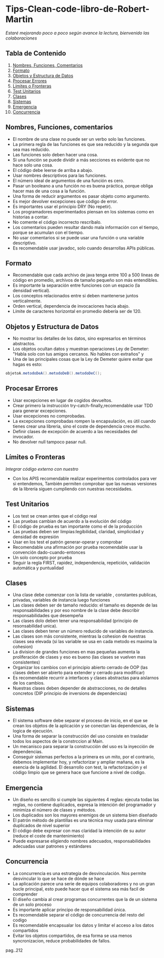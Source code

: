 # Tips-Clean-code-libro-de-Robert-Martin
 *Estaré mejorando poco a poco según avance la lectura, bienvenido las colaboraciones*
## Tabla de Contenido
  1. [Nombres, Funciones, Comentarios](#nombres-funciones-comentarios)
  1. [Formato](#formato)
  1. [Objetos y Estructura de Datos](#objetos-estructura-datos)
  1. [Procesar Errores](#procesar-errores)
  1. [Límites o Fronteras](#limites-fronteras)
  1. [Test Unitarios](#test-unitarios)
  1. [Clases](#clases)
  1. [Sistemas](#sistemas)
  1. [Emergencia](#emergencia)
  1. [Concurrencia](#concurrencia)


## Nombres, Funciones, comentarios
  - El nombre de una clase no puede ser un verbo  solo las funciones. 
  - La primera regla de las funciones es que sea reducido y la segunda que sea mas reducido.
  - Las funciones solo deben hacer una cosa.
  - Si una función se puede dividir a más secciones es evidente que no hace solo una cosa.
  - El código debe leerse de arriba a abajo.
  - Usar nombres descriptivos para las funciones.
  - El número ideal de argumentos de una función es  cero.
  - Pasar un booleano a una función no es buena práctica, porque obliga hacer mas de una cosa a la función.
  - Una forma de reducir argumentos es pasar objeto como argumento.
  - Es mejor devolver excepciones que código de error.
  - Es importantes usar el principio DRY (No repetir).
  - Los programadores experimentados piensan en los sistemas como en historias a contar.
  - No comente el código incorrecto rescríbalo.
  - Los comentarios pueden resultar dando mala información con el tiempo, porque se acumulan con el tiempo.
  - No usar comentarios si se puede usar una función o una variable descriptivo.
  - Es recomendable usar javadoc, solo cuando desarrollas APIs públicas.
  
## Formato
  - Recomendable que cada archivo de java tenga entre 100 a 500 líneas de código en promedio, archivos de tamaño pequeño son más entendibles.
  - Es importante la separación entre funciones con un espacio (la densidad vertical).
  - Los conceptos relacionados entre si deben mantenerse juntos verticalmente.
  - Orden vertical, dependencia de invocaciones hacia abajo.
  - Límite de caracteres horizontal en promedio debería ser de 120.

## Objetos y Estructura de Datos
  - No mostrar los detalles de los datos, sino expresarlos en términos  abstractos.
  - Los objetos ocultan datos y muestran operaciones  Ley de Demeter: "Habla solo con tus amigos cercanos. No hables con extraños" y 
  - Una de las principales cosas que la Ley de Demeter quiere evitar que hagas es esto:
  
  ```java
  objetoA.metodoDeA().metodoDeB().metodoDeC();
  ```
  
## Procesar Errores
  - Usar excepciones  en lugar de cogidos devueltos.
  - Crear primero la instrucción try-catch-finally,recomendable usar TDD para generar excepciones.
  - Usar excepciones no comprobadas.
  - La excepciones comprobadas rompen la encapsulación, es útil cuando tienes crear una libreria, sino el coste de dependencia crece mucho.
  - Definir clases de excepción de acuerdo a las necesidades del invocador.
  - No devolver null tampoco pasar null.

## Límites o Fronteras
  *Integrar código externo con nuestro*
  - Con los APIS recomendable realizar experimentos controlados para ver si entendemos, También permiten comprobar que las nuevas versiones de la librería siguen cumpliendo con nuestras necesidades.

## Test Unitarios
  - Los test se crean antes que el código real
  - Las pruebas cambian de acuerdo a la evolución del código
  - El código de prueba es tan importante como el de la producción
  - Las pruebas deben ser limpias:legibilidad, claridad, simplicidad y densidad de expresión
  - Usar en los test el patrón  generar-operar y comprobar
  - Recomendable una afirmación por prueba  recomendable usar la convención dado-cuando-entonces
  - Un solo concepto por prueba
  - Seguir la regla FIRST, rapidez, independencia, repetición, validación automática y puntualidad

## Clases
  - Una clase debe comenzar con la lista de variable , constantes publicas, privadas, variables de instancia luego funciones
  - Las clases deben ser de tamaño reducido: el tamaño es depende de las responsabilidades y por eso nombre de la clase debe describir responsabilidades que desempeña
  - Las clases dolo deben tener una responsabilidad (principio de resonsabilidad unica).
  - Las clases deben tener un número reducido de variables de instancia.
  - Las clases son más consistente, mientras la cohesion de nuestras clases sea elevada (si las variable se usa en cada metodo es maxima la cohesion)
  - La division de grandes funciones en mas pequeñas aumenta la proliferación de clases y eso es bueno (las clases se vuelven mas consistentes)
  - Organizar los cambios con el principio abierto cerrado de OOP (las clases deben ser abierto para extender y cerrado para modificar)
  - Es recomendable recurrir a interfaces y clases abstractas para aislarnos de los cambios.
  - Nuestras clases deben depender de abstracciones, no de detalles concretos (DIP principio de inversions de dependencias)

## Sistemas  
  - El sistema software debe separar el proceso de inicio, en el que se crean los objetos de la aplicación y se conectan las dependencias, de la logica de ejecución.
  - Una forma de separar la construcción del uso consiste en trasladar todos los aspectos de la constrccion al Main.
  - Un mecanisco para separar la construcción del uso es la inyección de dependencias.
  - Conseguir sistemas perfectos a la primera es un mito, por el contrario, debemos implementar hoy, y refactorizar y ampliar mañana, es la esencia de la agilidad. El desarrollo con test, la refactorización y el código limpio que se genera hace que funcione a  nivel de codigo.

## Emergencia
 - Un diseño es sencillo si cumple las siguientes 4 reglas: ejecuta todas las reglas, no contiene duplicados, expresa la intención del programador y  minimiza el número de clases y métodos.
 - Los duplicados son los mayores enemigos de un sistema bien diseñado
 - El patrón método de plantillas es una técnica muy usada para eliminar duplicados de nivel superior
 - El código debe expresar con mas claridad la intención de su autor (reduce el coste de mantenimiento)
 - Puede expresarse  eligiendo nombres adecuados, responsabilidades adecuadas usar patrones y estándares

## Concurrencia
 - La concurrencia es una estrategia de desvinculación. Nos permite desvincular lo que se hace de dónde se hace
 - La aplicación parece una serie de equipos colaboradores y no un gran bucle principal, esto puede hacer que el sistema sea más facil de comprender 
 - El diseño cambia al crear programas concurrentes que la de un sistema de un solo proceso
 - Es importante aplicar principo de responsabilidad única.
 - Es recomendable separar el código de concurrencia del resto del codigo
 - Es recomendable encapsualar los datos y limitar el acceso a los datos compartidos
 - Evitar los objetos compartidos, de esa forma se usa menos syncronizacion, reduce probabilidades de fallos. 

pag..212


